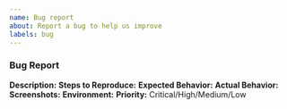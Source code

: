 ```yaml
---
name: Bug report
about: Report a bug to help us improve
labels: bug
---
```


### Bug Report
**Description:**
**Steps to Reproduce:**
**Expected Behavior:**
**Actual Behavior:**
**Screenshots:**
**Environment:**
**Priority:** Critical/High/Medium/Low